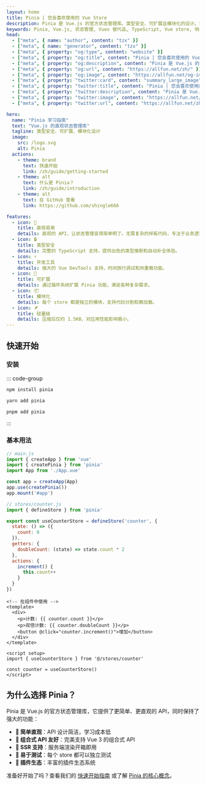 ```yaml
---
layout: home
title: Pinia | 您会喜欢使用的 Vue Store
description: Pinia 是 Vue.js 的官方状态管理库。类型安全、可扩展且模块化的设计。完美的 Vuex 替代品，具有出色的 TypeScript 支持。
keywords: Pinia, Vue.js, 状态管理, Vuex 替代品, TypeScript, Vue store, 响应式状态
head:
  - ["meta", { name: "author", content: "tzx" }]
  - ["meta", { name: "generator", content: "tzx" }]
  - ["meta", { property: "og:type", content: "website" }]
  - ["meta", { property: "og:title", content: "Pinia | 您会喜欢使用的 Vue Store" }]
  - ["meta", { property: "og:description", content: "Pinia 是 Vue.js 的官方状态管理库。类型安全、可扩展且模块化的设计。完美的 Vuex 替代品，具有出色的 TypeScript 支持。" }]
  - ["meta", { property: "og:url", content: "https://allfun.net/zh/" }]
  - ["meta", { property: "og:image", content: "https://allfun.net/og-image.svg" }]
  - ["meta", { property: "twitter:card", content: "summary_large_image" }]
  - ["meta", { property: "twitter:title", content: "Pinia | 您会喜欢使用的 Vue Store" }]
  - ["meta", { property: "twitter:description", content: "Pinia 是 Vue.js 的官方状态管理库。类型安全、可扩展且模块化的设计。完美的 Vuex 替代品，具有出色的 TypeScript 支持。" }]
  - ["meta", { property: "twitter:image", content: "https://allfun.net/og-image.svg" }]
  - ["meta", { property: "twitter:url", content: "https://allfun.net/zh/" }]

hero:
  name: "Pinia 学习指南"
  text: "Vue.js 的直观状态管理库"
  tagline: 类型安全、可扩展、模块化设计
  image:
    src: /logo.svg
    alt: Pinia
  actions:
    - theme: brand
      text: 快速开始
      link: /zh/guide/getting-started
    - theme: alt
      text: 什么是 Pinia？
      link: /zh/guide/introduction
    - theme: alt
      text: 在 GitHub 查看
      link: https://github.com/shingle666

features:
  - icon: 🍍
    title: 直观易用
    details: 直观的 API，让状态管理变得简单明了。无需复杂的样板代码，专注于业务逻辑。
  - icon: 🔒
    title: 类型安全
    details: 完整的 TypeScript 支持，提供出色的类型推断和自动补全体验。
  - icon: ⚡
    title: 开发工具
    details: 强大的 Vue DevTools 支持，时间旅行调试和热重载功能。
  - icon: 🔧
    title: 可扩展
    details: 通过插件系统扩展 Pinia 功能，满足各种复杂需求。
  - icon: 📦
    title: 模块化
    details: 每个 store 都是独立的模块，支持代码分割和懒加载。
  - icon: 🪶
    title: 轻量级
    details: 压缩后仅约 1.5KB，对应用性能影响极小。
---
```


## 快速开始

### 安装

::: code-group

```bash [npm]
npm install pinia
```

```bash [yarn]
yarn add pinia
```

```bash [pnpm]
pnpm add pinia
```

:::

### 基本用法

```javascript
// main.js
import { createApp } from 'vue'
import { createPinia } from 'pinia'
import App from './App.vue'

const app = createApp(App)
app.use(createPinia())
app.mount('#app')
```

```javascript
// stores/counter.js
import { defineStore } from 'pinia'

export const useCounterStore = defineStore('counter', {
  state: () => ({
    count: 0
  }),
  getters: {
    doubleCount: (state) => state.count * 2
  },
  actions: {
    increment() {
      this.count++
    }
  }
})
```

```vue
<!-- 在组件中使用 -->
<template>
  <div>
    <p>计数: {{ counter.count }}</p>
    <p>双倍计数: {{ counter.doubleCount }}</p>
    <button @click="counter.increment()">增加</button>
  </div>
</template>

<script setup>
import { useCounterStore } from '@/stores/counter'

const counter = useCounterStore()
</script>
```

## 为什么选择 Pinia？

Pinia 是 Vue.js 的官方状态管理库，它提供了更简单、更直观的 API，同时保持了强大的功能：

- **🎯 简单直观**：API 设计简洁，学习成本低
- **🔄 组合式 API 友好**：完美支持 Vue 3 的组合式 API
- **📱 SSR 支持**：服务端渲染开箱即用
- **🧪 易于测试**：每个 store 都可以独立测试
- **🔌 插件生态**：丰富的插件生态系统

准备好开始了吗？查看我们的 [快速开始指南](/zh/guide/getting-started) 或了解 [Pinia 的核心概念](/zh/guide/introduction)。